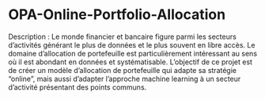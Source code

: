 # OPA-Online-Portfolio-Allocation
 Description :  Le monde financier et bancaire figure parmi les secteurs d’activités générant le plus de données et le plus souvent en libre accès. Le domaine d’allocation de portefeuille est particulièrement intéressant au sens où il est abondant en données et systématisable.  L’objectif de ce projet est de créer un modèle d’allocation de portefeuille qui adapte sa stratégie “online”, mais aussi d’adapter l’approche machine learning à un secteur d’activité présentant des points communs.
